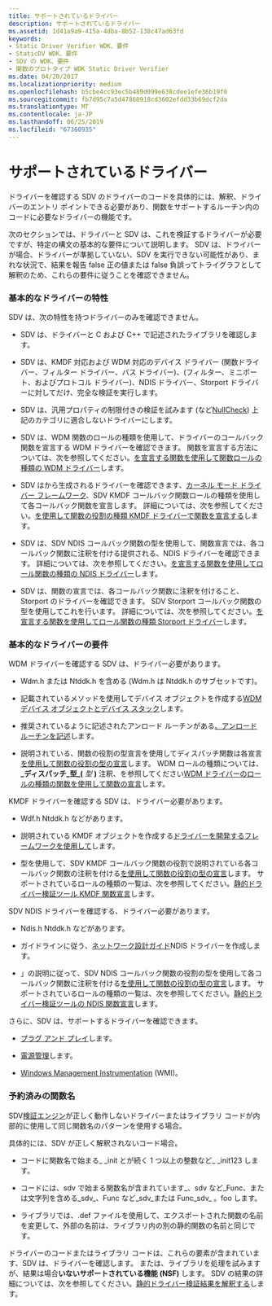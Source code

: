 ```yaml
---
title: サポートされているドライバー
description: サポートされているドライバー
ms.assetid: 1d41a9a9-415a-4dba-8b52-138c47ad63fd
keywords:
- Static Driver Verifier WDK、要件
- StaticDV WDK、要件
- SDV の WDK、要件
- 関数のプロトタイプ WDK Static Driver Verifier
ms.date: 04/20/2017
ms.localizationpriority: medium
ms.openlocfilehash: b5cbe4cc93ec5b489d099e638cdee1efe36b19f0
ms.sourcegitcommit: fb7d95c7a5d47860918cd3602efdd33b69dcf2da
ms.translationtype: MT
ms.contentlocale: ja-JP
ms.lasthandoff: 06/25/2019
ms.locfileid: "67360935"
---
```

# <a name="supported-drivers"></a>サポートされているドライバー


ドライバーを確認する SDV のドライバーのコードを具体的には、解釈、ドライバーのエントリ ポイントできる必要があり、関数をサポートするルーチン内のコードに必要なドライバーの機能です。

次のセクションでは、ドライバーと SDV は、これを検証するドライバーが必要ですが、特定の構文の基本的な要件について説明します。 SDV は、ドライバーが場合、ドライバーが準拠していない、SDV を実行できない可能性があり、まれな状況で、結果を報告 false 正の値または false 負誤ってトライグラフとして解釈のため、これらの要件に従うことを確認できません。

### <a name="span-idbasicdrivercharacteristicsspanspan-idbasicdrivercharacteristicsspanbasic-driver-characteristics"></a><span id="basic_driver_characteristics"></span><span id="BASIC_DRIVER_CHARACTERISTICS"></span>基本的なドライバーの特性

SDV は、次の特性を持つドライバーのみを確認できません。

-   SDV は、ドライバーと C および C++ で記述されたライブラリを確認します。

-   SDV は、KMDF 対応および WDM 対応のデバイス ドライバー (関数ドライバー、フィルター ドライバー、バス ドライバー)、(フィルター、ミニポート、およびプロトコル ドライバー)、NDIS ドライバー、Storport ドライバーに対してだけ、完全な検証を実行します。

-   SDV は、汎用プロパティの制限付きの検証を試みます (など[NullCheck](nullcheckw.md)) 上記のカテゴリに適合しないドライバーにします。

-   SDV は、WDM 関数のロールの種類を使用して、ドライバーのコールバック関数を宣言する WDM ドライバーを確認できます。 関数を宣言する方法については、次を参照してください。[を宣言する関数を使用して関数ロールの種類の WDM ドライバー](declaring-functions-using-function-role-types-for-wdm-drivers.md)します。

-   SDV はから生成されるドライバーを確認できます、[カーネル モード ドライバー フレームワーク](https://docs.microsoft.com/windows-hardware/drivers/wdf/what-s-new-for-wdf-drivers)、SDV KMDF コールバック関数ロールの種類を使用して各コールバック関数を宣言します。 詳細については、次を参照してください。[を使用して関数の役割の種類 KMDF ドライバーで関数を宣言する](static-driver-verifier-kmdf-function-declarations.md)します。

-   SDV は、SDV NDIS コールバック関数の型を使用して、関数宣言では、各コールバック関数に注釈を付ける提供される、NDIS ドライバーを確認できます。 詳細については、次を参照してください。[を宣言する関数を使用してロール関数の種類の NDIS ドライバー](static-driver-verifier-ndis-function-declarations.md)します。

-   SDV は、関数の宣言では、各コールバック関数に注釈を付けること、Storport のドライバーを確認できます。 SDV Storport コールバック関数の型を使用してこれを行います。 詳細については、次を参照してください。[を宣言する関数を使用してロール関数の種類 Storport ドライバー](declaring-functions-by-using-function-role-types-for-storport-drivers.md)します。

### <a name="span-idbasicdriverrequirementsspanspan-idbasicdriverrequirementsspanbasic-driver-requirements"></a><span id="basic_driver_requirements"></span><span id="BASIC_DRIVER_REQUIREMENTS"></span>基本的なドライバーの要件

WDM ドライバーを確認する SDV は、ドライバー必要があります。

- Wdm.h または Ntddk.h を含める (Wdm.h は Ntddk.h のサブセットです)。

- 記載されているメソッドを使用してデバイス オブジェクトを作成する[WDM デバイス オブジェクトとデバイス スタック](https://docs.microsoft.com/windows-hardware/drivers/kernel/wdm-device-objects-and-device-stacks)します。

- 推奨されているように記述されたアンロード ルーチンがある[、アンロード ルーチンを記述](https://docs.microsoft.com/windows-hardware/drivers/kernel/writing-an-unload-routine)します。

- 説明されている、関数の役割の型宣言を使用してディスパッチ関数は各宣言[を使用して関数の役割の型の宣言](using-function-role-type-declarations.md)します。 WDM ロールの種類については、 **\_ディスパッチ\_型\_(** <em>型</em> **)** 注釈、を参照してください[WDM ドライバーのロールの種類の関数を使用して関数の宣言](declaring-functions-using-function-role-types-for-wdm-drivers.md)します。

KMDF ドライバーを確認する SDV は、ドライバー必要があります。

-   Wdf.h Ntddk.h などがあります。

-   説明されている KMDF オブジェクトを作成する[ドライバーを開発するフレームワークを使用して](https://docs.microsoft.com/windows-hardware/drivers/wdf/using-the-framework-to-develop-a-driver)します。

-   型を使用して、SDV KMDF コールバック関数の役割で説明されている各コールバック関数の注釈を付ける[を使用して関数の役割の型の宣言](using-function-role-type-declarations.md)します。 サポートされているロールの種類の一覧は、次を参照してください。[静的ドライバー検証ツール KMDF 関数宣言](static-driver-verifier-kmdf-function-declarations.md)します。

SDV NDIS ドライバーを確認する、ドライバー必要があります。

-   Ndis.h Ntddk.h などがあります。

-   ガイドラインに従う、[ネットワーク設計ガイド](https://docs.microsoft.com/windows-hardware/drivers/network)NDIS ドライバーを作成します。

-   」の説明に従って、SDV NDIS コールバック関数の役割の型を使用して各コールバック関数に注釈を付ける[を使用して関数の役割の型の宣言](using-function-role-type-declarations.md)します。 サポートされているロールの種類の一覧は、次を参照してください。[静的ドライバー検証ツールの NDIS 関数宣言](static-driver-verifier-ndis-function-declarations.md)します。

さらに、SDV は、サポートするドライバーを確認できます。

-   [プラグ アンド プレイ](https://docs.microsoft.com/windows-hardware/drivers/kernel/implementing-plug-and-play)します。

-   [電源管理](https://docs.microsoft.com/windows-hardware/drivers/kernel/implementing-power-management)します。

-   [Windows Management Instrumentation](https://docs.microsoft.com/windows-hardware/drivers/kernel/implementing-wmi) (WMI)。

### <a name="span-idreservedfunctionnamesspanspan-idreservedfunctionnamesspanreserved-function-names"></a><span id="reserved_function_names"></span><span id="RESERVED_FUNCTION_NAMES"></span>予約済みの関数名

SDV[検証エンジン](verification-engine.md)が正しく動作しないドライバーまたはライブラリ コードが内部的に使用して同じ関数名のパターンを使用する場合。

具体的には、SDV が正しく解釈されないコード場合。

-   コードに関数名で始まる\_ \_init とが続く 1 つ以上の整数など\_ \_init123 します。

-   コードには、sdv で始まる関数名が含まれています\_、sdv など\_Func、または文字列を含める\_sdv\_、Func など\_sdv\_または Func\_sdv\_ 。foo します。

-   ライブラリでは、.def ファイルを使用して、エクスポートされた関数の名前を変更して、外部の名前は、ライブラリ内の別の静的関数の名前と同じです。

ドライバーのコードまたはライブラリ コードは、これらの要素が含まれています、SDV は、ドライバーを確認します。 または、ライブラリを処理を試みますが、結果は場合**いないサポートされている機能 (NSF)** します。 SDV の結果の詳細については、次を参照してください。[静的ドライバー検証結果を解釈する](interpreting-static-driver-verifier-results.md)します。

 

 





